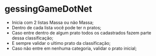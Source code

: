# gessingGameDotNet
- Inicia com 2 listas Massa ou não Massa;
- Dentro de cada lista você pode ter n pratos;
- Caso entre dentro de algum prato todos os cadastrados fazem parte dessa classificação;
- E sempre validar o ultimo prato da classificação;
- Caso não entre em nenhuma categoria, validar o prato inicial;
